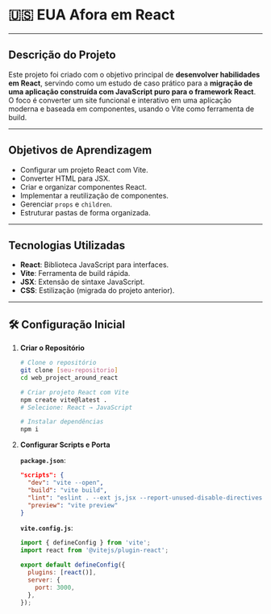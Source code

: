 
# 🇺🇸 EUA Afora em React

-----

##  Descrição do Projeto

Este projeto foi criado com o objetivo principal de **desenvolver habilidades em React**, servindo como um estudo de caso prático para a **migração de uma aplicação construída com JavaScript puro para o framework React**. O foco é converter um site funcional e interativo em uma aplicação moderna e baseada em componentes, usando o Vite como ferramenta de build.

-----

##  Objetivos de Aprendizagem

  - Configurar um projeto React com Vite.
  - Converter HTML para JSX.
  - Criar e organizar componentes React.
  - Implementar a reutilização de componentes.
  - Gerenciar `props` e `children`.
  - Estruturar pastas de forma organizada.

-----

##  Tecnologias Utilizadas

  - **React**: Biblioteca JavaScript para interfaces.
  - **Vite**: Ferramenta de build rápida.
  - **JSX**: Extensão de sintaxe JavaScript.
  - **CSS**: Estilização (migrada do projeto anterior).

-----

## 🛠 Configuração Inicial

1.  **Criar o Repositório**

    ```bash
    # Clone o repositório
    git clone [seu-repositorio]
    cd web_project_around_react
    ```

    ```bash
    # Criar projeto React com Vite
    npm create vite@latest .
    # Selecione: React → JavaScript
    ```

    ```bash
    # Instalar dependências
    npm i
    ```

2.  **Configurar Scripts e Porta**

    **`package.json`**:

    ```json
    "scripts": {
      "dev": "vite --open",
      "build": "vite build",
      "lint": "eslint . --ext js,jsx --report-unused-disable-directives --max-warnings 0",
      "preview": "vite preview"
    }
    ```

    **`vite.config.js`**:

    ```javascript
    import { defineConfig } from 'vite';
    import react from '@vitejs/plugin-react';

    export default defineConfig({
      plugins: [react()],
      server: {
        port: 3000,
      },
    });
    ```
